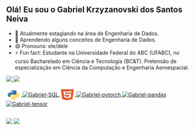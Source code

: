 ## Olá! Eu sou o Gabriel Krzyzanovski dos Santos Neiva

- 🔭 Atualmente estagiando na área de Engenharia de Dados.
- 🌱 Aprendendo alguns conceitos de Engenharia de Dados.
- 😄 Pronouns: ele/dele
- ⚡ Fun fact: Estudante na Universidade Federal do ABC (UFABC), no curso Bacharelado em Ciência e Tecnologia (BC&T). Pretensão de especialização em Ciência da Computação e Engenharia Aeroespacial.

 <div>
  <a href="https://github.com/gabrielksneiva">
  <img height="180em" src="https://github-readme-stats.vercel.app/api?username=gabrielksneiva&show_icons=true&theme=ayu-mirage&include_all_commits=true&count_private=true"/>
  <img height="180em" src="https://github-readme-stats.vercel.app/api/top-langs/?username=gabrielksneiva&layout=compact&langs_count=7&theme=ayu-mirage"/>
</div>
  
  <div style="display: inline_block"><br>
  <img align="center" alt="Gabriel-Python" height="30" width="40" src="https://raw.githubusercontent.com/devicons/devicon/master/icons/python/python-original.svg">
  <img align="center" alt="Gabriel-SQL" height="30" width="40" src="https://raw.githubusercontent.com/rahulbanerjee26/githubAboutMeGenerator/main/icons/mysql.svg">
  <img align="center" alt="Gabriel-HTML" height="30" width="40" src="https://raw.githubusercontent.com/devicons/devicon/master/icons/html5/html5-original.svg">
  <img align="center" alt="Gabriel-pytorch" height="30" width="40" src="https://raw.githubusercontent.com/rahulbanerjee26/githubAboutMeGenerator/main/icons/pytorch.svg">
  <img align="center" alt="Gabriel-pandas" height="30" width="80" src="https://camo.githubusercontent.com/f737c8a9e60949e59f80fcca0b0019df76efb3c8ae56d38736bb93e44b447000/68747470733a2f2f696d672e736869656c64732e696f2f62616467652f70616e6461732d2532333135303435382e7376673f7374796c653d666f722d7468652d6261646765266c6f676f3d70616e646173266c6f676f436f6c6f723d7768697465">
  <img align="center" alt="Gabriel-tensor" height="30" width="80" src="https://img.shields.io/badge/TensorFlow-%23FF6F00.svg?style=for-the-badge&logo=TensorFlow&logoColor=white">
  
  ##
  
  <div> 
    <a href = "mailto:gabrielksneivagI@gmail.com"><img src="https://img.shields.io/badge/Gmail-D14836?style=for-the-badge&logo=gmail&logoColor=white" target="_blank"></a>
  <a href="https://www.linkedin.com/in/gabrielneiva/" target="_blank"><img src="https://img.shields.io/badge/-LinkedIn-%230077B5?style=for-the-badge&logo=linkedin&logoColor=white" target="_blank"></a> 
       
    
  </div>
